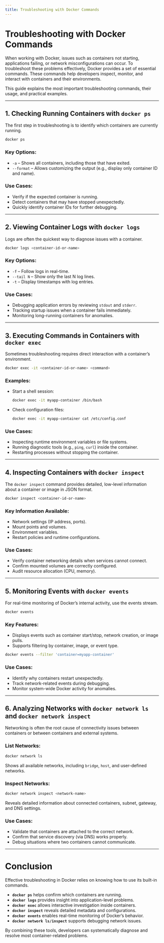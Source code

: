 ```yaml
---
title: Troubleshooting with Docker Commands
---
```

# Troubleshooting with Docker Commands

When working with Docker, issues such as containers not starting, applications failing, or network misconfigurations can occur. To troubleshoot these problems effectively, Docker provides a set of essential commands. These commands help developers inspect, monitor, and interact with containers and their environments.

This guide explains the most important troubleshooting commands, their usage, and practical examples.

---

## 1. Checking Running Containers with `docker ps`

The first step in troubleshooting is to identify which containers are currently running.

```bash
docker ps
```

### Key Options:

* `-a` – Shows all containers, including those that have exited.
* `--format` – Allows customizing the output (e.g., display only container ID and name).

### Use Cases:

* Verify if the expected container is running.
* Detect containers that may have stopped unexpectedly.
* Quickly identify container IDs for further debugging.

---

## 2. Viewing Container Logs with `docker logs`

Logs are often the quickest way to diagnose issues with a container.

```bash
docker logs <container-id-or-name>
```

### Key Options:

* `-f` – Follow logs in real-time.
* `--tail N` – Show only the last N log lines.
* `-t` – Display timestamps with log entries.

### Use Cases:

* Debugging application errors by reviewing `stdout` and `stderr`.
* Tracking startup issues when a container fails immediately.
* Monitoring long-running containers for anomalies.

---

## 3. Executing Commands in Containers with `docker exec`

Sometimes troubleshooting requires direct interaction with a container’s environment.

```bash
docker exec -it <container-id-or-name> <command>
```

### Examples:

* Start a shell session:

  ```bash
  docker exec -it myapp-container /bin/bash
  ```
* Check configuration files:

  ```bash
  docker exec -it myapp-container cat /etc/config.conf
  ```

### Use Cases:

* Inspecting runtime environment variables or file systems.
* Running diagnostic tools (e.g., `ping`, `curl`) inside the container.
* Restarting processes without stopping the container.

---

## 4. Inspecting Containers with `docker inspect`

The `docker inspect` command provides detailed, low-level information about a container or image in JSON format.

```bash
docker inspect <container-id-or-name>
```

### Key Information Available:

* Network settings (IP address, ports).
* Mount points and volumes.
* Environment variables.
* Restart policies and runtime configurations.

### Use Cases:

* Verify container networking details when services cannot connect.
* Confirm mounted volumes are correctly configured.
* Audit resource allocation (CPU, memory).

---

## 5. Monitoring Events with `docker events`

For real-time monitoring of Docker’s internal activity, use the events stream.

```bash
docker events
```

### Key Features:

* Displays events such as container start/stop, network creation, or image pulls.
* Supports filtering by container, image, or event type.

```bash
docker events --filter 'container=myapp-container'
```

### Use Cases:

* Identify why containers restart unexpectedly.
* Track network-related events during debugging.
* Monitor system-wide Docker activity for anomalies.

---

## 6. Analyzing Networks with `docker network ls` and `docker network inspect`

Networking is often the root cause of connectivity issues between containers or between containers and external systems.

### List Networks:

```bash
docker network ls
```

Shows all available networks, including `bridge`, `host`, and user-defined networks.

### Inspect Networks:

```bash
docker network inspect <network-name>
```

Reveals detailed information about connected containers, subnet, gateway, and DNS settings.

### Use Cases:

* Validate that containers are attached to the correct network.
* Confirm that service discovery (via DNS) works properly.
* Debug situations where two containers cannot communicate.

---

# Conclusion

Effective troubleshooting in Docker relies on knowing how to use its built-in commands.

* **`docker ps`** helps confirm which containers are running.
* **`docker logs`** provides insight into application-level problems.
* **`docker exec`** allows interactive investigation inside containers.
* **`docker inspect`** reveals detailed metadata and configurations.
* **`docker events`** enables real-time monitoring of Docker’s behavior.
* **`docker network ls/inspect`** supports debugging network issues.

By combining these tools, developers can systematically diagnose and resolve most container-related problems.
